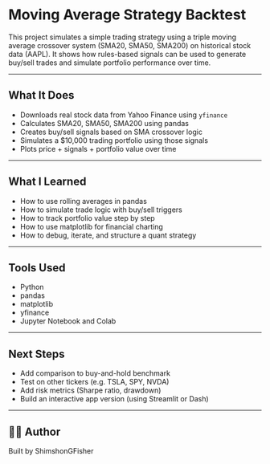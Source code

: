# Moving Average Strategy Backtest

This project simulates a simple trading strategy using a triple moving average crossover system (SMA20, SMA50, SMA200) on historical stock data (AAPL). It shows how rules-based signals can be used to generate buy/sell trades and simulate portfolio performance over time.

---

##  What It Does

-  Downloads real stock data from Yahoo Finance using `yfinance`
-  Calculates SMA20, SMA50, SMA200 using pandas
-  Creates buy/sell signals based on SMA crossover logic
-  Simulates a $10,000 trading portfolio using those signals
-  Plots price + signals + portfolio value over time

---

##  What I Learned

- How to use rolling averages in pandas
- How to simulate trade logic with buy/sell triggers
- How to track portfolio value step by step
- How to use matplotlib for financial charting
- How to debug, iterate, and structure a quant strategy

---

##  Tools Used

- Python
- pandas
- matplotlib
- yfinance
- Jupyter Notebook and Colab

---

##  Next Steps

- Add comparison to buy-and-hold benchmark
- Test on other tickers (e.g. TSLA, SPY, NVDA)
- Add risk metrics (Sharpe ratio, drawdown)
- Build an interactive app version (using Streamlit or Dash)

---

## 🧑‍💻 Author

Built by ShimshonGFisher
